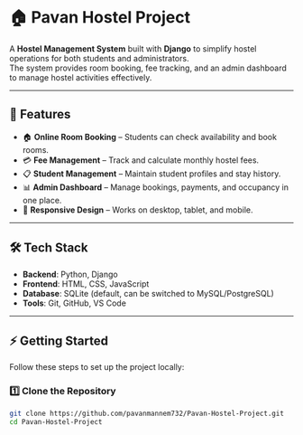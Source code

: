 # 🏠 Pavan Hostel Project

A **Hostel Management System** built with **Django** to simplify hostel operations for both students and administrators.  
The system provides room booking, fee tracking, and an admin dashboard to manage hostel activities effectively.  

---

## 🚀 Features
- 🏠 **Online Room Booking** – Students can check availability and book rooms.  
- 💳 **Fee Management** – Track and calculate monthly hostel fees.  
- 📋 **Student Management** – Maintain student profiles and stay history.  
- 📊 **Admin Dashboard** – Manage bookings, payments, and occupancy in one place.  
- 📱 **Responsive Design** – Works on desktop, tablet, and mobile.  

---

## 🛠️ Tech Stack
- **Backend**: Python, Django  
- **Frontend**: HTML, CSS, JavaScript  
- **Database**: SQLite (default, can be switched to MySQL/PostgreSQL)  
- **Tools**: Git, GitHub, VS Code  

---

## ⚡ Getting Started

Follow these steps to set up the project locally:

### 1️⃣ Clone the Repository
```bash
git clone https://github.com/pavanmannem732/Pavan-Hostel-Project.git
cd Pavan-Hostel-Project
